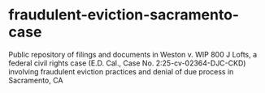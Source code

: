 # fraudulent-eviction-sacramento-case
Public repository of filings and documents in Weston v. WIP 800 J Lofts, a federal civil rights case (E.D. Cal., Case No. 2:25-cv-02364-DJC-CKD) involving fraudulent eviction practices and denial of due process in Sacramento, CA
